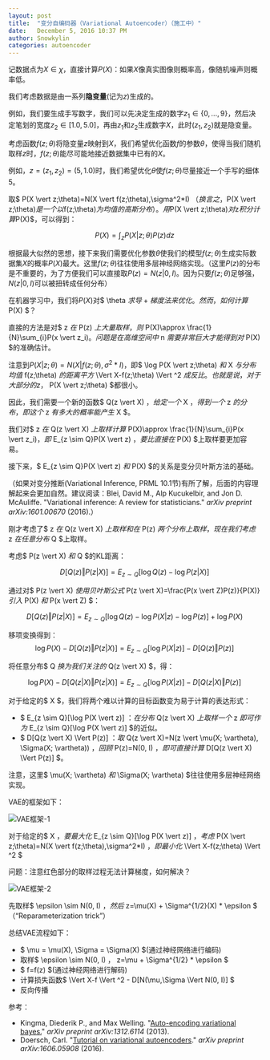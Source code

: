```yaml
---
layout: post
title:  "变分自编码器（Variational Autoencoder）（施工中）"
date:   December 5, 2016 10:37 PM
author: Snowkylin
categories: autoencoder
---
```

记数据点为$X\in\chi$，直接计算$P(X)$：如果$X$像真实图像则概率高，像随机噪声则概率低。

我们考虑数据是由一系列**隐变量**(记为$z$)生成的。

例如，我们要生成手写数字，我们可以先决定生成的数字$z_1\in\lbrace0,...,9\rbrace$，然后决定笔划的宽度$z_2\in[1.0, 5.0]$，再由$z_1$和$z_2$生成数字$X$，此时$(z_1, z_2)$就是隐变量。

考虑函数$f(z;\theta)$将隐变量$z$映射到$X$，我们希望优化函数$f$的参数$\theta$，使得当我们随机取样$z$时，$f(z;\theta)$能尽可能地接近数据集中已有的$X$。

例如，$z=(z_1, z_2)=(5, 1.0)$时，我们希望优化$\theta$使$f(z;\theta)$尽量接近一个手写的细体5。

取$ P(X \vert z;\theta)=N(X \vert f(z;\theta),\sigma^2*I) $（换言之，$P(X \vert z;\theta)$是一个以$f(z;\theta)$为均值的高斯分布）。用$P(X \vert z;\theta)$对$z$积分计算$P(X)$，可以得到：

$$P(X)=\int_{z}P(X \vert z;\theta)P(z)dz$$

根据最大似然的思想，接下来我们需要优化参数$\theta$使我们的模型$f(z;\theta)$生成实际数据集$X$的概率$P(X)$最大。这里$f(z;\theta)$往往使用多层神经网络实现。（这里$P(z)$的分布是不重要的，为了方便我们可以直接取$P(z)=N(z \vert 0,I)$。因为只要$f(z;\theta)$足够强，$N(z \vert 0,I)$可以被扭转成任何分布）

在机器学习中，我们将$P(X)$对$ \theta $求导+梯度法来优化。然而，如何计算$ P(X) $？

直接的方法是对$ z $在$ P(z) $上大量取样，则$ P(X)\approx \frac{1}{N}\sum_{i}P(x \vert z_i)$。问题是在高维空间中$ n $需要非常巨大才能得到对$ P(X) $的准确估计。

注意到$P(X \vert z;\theta)=N(X \vert f(z;\theta),\sigma^2*I)$，即$ \log P(X \vert z;\theta) $和$ X $与分布均值$ f(z;\theta) $的距离平方$  \Vert X-f(z;\theta) \Vert ^2 $成反比。也就是说，对于大部分的z，$ P(X \vert z;\theta) $都很小。

因此，我们需要一个新的函数$ Q(z \vert X) $，给定一个$ X $，得到一个$ z $的分布，即这个$ z $有多大的概率能产生$ X $。

我们对$ z $在$ Q(z \vert X) $上取样计算$ P(X)\approx \frac{1}{N}\sum_{i}P(x \vert z_i)$，即$ E_{z \sim Q}P(X \vert z) $，要比直接在$ P(X) $上取样要更加容易。

接下来，$ E_{z \sim Q}P(X \vert z) $和$ P(X) $的关系是变分贝叶斯方法的基础。

（如果对变分推断(Variational Inference, PRML 10.1节)有所了解，后面的内容理解起来会更加自然。建议阅读：Blei, David M., Alp Kucukelbir, and Jon D. McAuliffe. "Variational inference: A review for statisticians." *arXiv preprint arXiv:1601.00670* (2016).）

刚才考虑了$ z $在$ Q(z \vert X) $上取样和在$ P(z) $两个分布上取样，现在我们考虑$ z $在任意分布$ Q $上取样。

考虑$ P(z \vert X) $和$ Q $的KL距离：

$$ D[Q(z) \Vert P(z \vert X)] = E_{z \sim Q}[\log Q(z) - \log P(z \vert X)] $$

通过对$ P(z \vert X) $使用贝叶斯公式$ P(z \vert X)=\frac{P(x \vert Z)P(z)}{P(X)} $引入$ P(X) $和$ P(x \vert Z) $：

$$ D[Q(z) \Vert P(z \vert X)] = E_{z \sim Q}[\log Q(z) - \log P(X \vert z) - \log P(z)] + \log P(X) $$

移项变换得到：
$$ \log P(X) - D[Q(z) \Vert P(z \vert X)] = E_{z \sim Q}[\log P(X \vert z)] - D[Q(z) \Vert P(z)] $$

将任意分布$ Q $换为我们关注的$ Q(z \vert X) $，得：

$$ \log P(X) - D[Q(z \vert X) \Vert P(z \vert X)] = E_{z \sim Q}[\log P(X \vert z)] - D[Q(z \vert X) \Vert P(z)] $$

对于给定的$ X $，我们将两个难以计算的目标函数变为易于计算的表达形式：

- $ E_{z \sim Q}[\log P(X \vert z)] $：在分布$ Q(z \vert X) $上取样一个$ z $即可作为$ E_{z \sim Q}[\log P(X \vert z)] $的近似。
- $ D[Q(z \vert X) \Vert P(z)] $：取$ Q(z \vert X)=N(z \vert \mu(X; \vartheta), \Sigma(X; \vartheta)) $，回顾$ P(z)=N(0, I) $，即可直接计算$ D[Q(z \vert X) \Vert P(z)] $。

注意，这里$ \mu(X; \vartheta) $和$ \Sigma(X; \vartheta) $往往使用多层神经网络实现。

VAE的框架如下：

![VAE框架-1]({{site.url}}/assets/vae/VAE-1.png)

对于给定的$ X $，要最大化$ E_{z \sim Q}[\log P(X \vert z)] $，考虑$ P(X \vert z;\theta)=N(X \vert f(z;\theta),\sigma^2*I) $，即最小化$  \Vert X-f(z;\theta) \Vert ^2 $

问题：注意红色部分的取样过程无法计算梯度，如何解决？

![VAE框架-2]({{site.url}}/assets/vae/VAE-2.png)

先取样$ \epsilon \sim N(0, I) $，然后$ z=\mu(X) + \Sigma^{1/2}(X) * \epsilon $（“Reparameterization trick”）

总结VAE流程如下：

- $ \mu = \mu(X), \Sigma = \Sigma(X) $(通过神经网络进行编码)
- 取样$ \epsilon \sim N(0, I) $，$ z=\mu + \Sigma^{1/2} * \epsilon $
- $ f=f(z) $(通过神经网络进行解码)
- 计算损失函数$  \Vert X-f \Vert ^2 - D[N(\mu,\Sigma \Vert N(0, I)] $
- 反向传播

参考：

- Kingma, Diederik P., and Max Welling. "[Auto-encoding variational bayes.](https://arxiv.org/abs/1312.6114)" *arXiv preprint arXiv:1312.6114* (2013).
- Doersch, Carl. "[Tutorial on variational autoencoders](https://arxiv.org/abs/1606.05908)." *arXiv preprint arXiv:1606.05908* (2016).